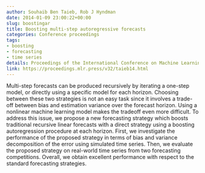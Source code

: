 ```yaml
---
author: Souhaib Ben Taieb, Rob J Hyndman
date: 2014-01-09 23:00:22+00:00
slug: boostingar
title: Boosting multi-step autoregressive forecasts
categories: Conference proceedings
tags:
- boosting
- forecasting
- time series
details: Proceedings of the International Conference on Machine Learning (ICML), Beijing, China
link: https://proceedings.mlr.press/v32/taieb14.html
---
```


Multi-step forecasts can be produced recursively by iterating a one-step model, or directly using a specific model for each horizon. Choosing between these two strategies is not an easy task since it involves a trade-off between bias and estimation variance over the forecast horizon. Using a nonlinear machine learning model makes the tradeoff even more difficult. To address this issue, we propose a new forecasting strategy which boosts traditional recursive linear forecasts with a direct strategy using a boosting autoregression procedure at each horizon. First, we investigate the performance of the proposed strategy in terms of bias and variance decomposition of the error using simulated time series. Then, we evaluate the proposed strategy on real-world time series from two forecasting competitions. Overall, we obtain excellent performance with respect to the standard forecasting strategies.
